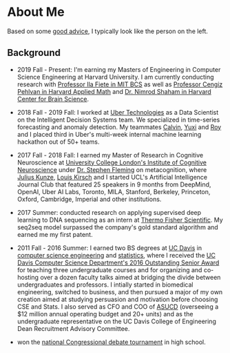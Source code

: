 # About Me

Based on some [good advice](https://www.ece.ucdavis.edu/~jowens/advice.html), I typically look like 
the person on the left.

## Background

- 2019 Fall - Present: I'm earning my Masters of Engineering in Computer Science Engineering at Harvard
University. I am currently conducting research with [Professor Ila Fiete in MIT BCS](https://fietelab.mit.edu/)
as well as [Professor Cengiz Pehlvan in Harvard Applied Math](https://pehlevan.seas.harvard.edu/) and 
[Dr. Nimrod Shaham in Harvard Center for Brain Science](https://cbmm.mit.edu/about/people/shaham). 

- 2018 Fall - 2019 Fall: I worked at [Uber Technologies](https://www.uber.com/")
as a Data Scientist on the Intelligent Decision Systems team. We specialized in time-series 
forecasting and anomaly detection. My teammates [Calvin](https://www.linkedin.com/in/cworsnup/),
[Yuxi](https://www.linkedin.com/in/yuxipanucla/) and [Roy](https://www.linkedin.com/in/roy-yajia-yang-b1b76a64/)
and I placed third in Uber's multi-week internal machine learning hackathon out of 50+ teams.

- 2017 Fall - 2018 Fall: I earned my Master of Research in Cognitive Neuroscience at 
[University College London's Institute of Cognitive Neuroscience](http://www.ucl.ac.uk/icn)
under [Dr. Stephen Fleming](http://metacoglab.org/) on metacognition, where 
[Julius Kunze](http://juliuskunze.com), [Louis Kirsch](http://louiskirsch.com/) and I started
UCL's Artificial Intelligence Journal Club that featured 25 speakers in 9 months
from DeepMind, OpenAI, Uber AI Labs, Toronto, MILA, Stanford, Berkeley, Princeton,
Oxford, Cambridge, Imperial and other institutions.

- 2017 Summer: conducted research on applying supervised deep learning to DNA sequencing as
 an intern at [Thermo Fisher Scientific](https://www.thermofisher.com/uk/en/home.html). My
 seq2seq model surpassed the company's gold standard algorithm and earned me my first patent.
 
- 2011 Fall - 2016 Summer: I earned two BS degrees at [UC Davis](http://www.ucdavis.edu/)
in <a href="http://cs.ucdavis.edu/">computer science engineering</a> and <a href="http://www.stat.ucdavis.edu/">statistics</a>,
where I received the <a href="photos/outstanding_senior.jpg">UC Davis Computer Science Department's 2016 Outstanding Senior Award</a>
for teaching three undergraduate courses and for organizing and co-hosting over a dozen faculty talks aimed at
bridging the divide between undergraduates and professors. I intially started in biomedical engineering,
switched to business, and then pursued a major of my own creation
aimed at studying persuasion and motivation before choosing CSE and Stats. 
I also served as CFO and COO of [ASUCD](https://asucd.ucdavis.edu/) (overseeing a $12
million annual operating budget and 20+ units) and as the undergraduate representative on the UC Davis College
of Engineering Dean Recruitment Advisory Committee.
                
- won the [national Congressional debate tournament](https://ci.uky.edu/UKDebate/results-history) in high school.